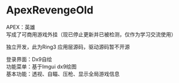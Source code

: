 # ApexRevengeOld
APEX：英雄   
写成了可商用游戏外挂（现已停止更新并已被检测，仅作为学习交流使用）  

独立开发，此为Ring3 应用层源码，驱动源码暂不开源

登录界面：Dx9自绘  
功能菜单：基于Imgui dx9绘图  
基本功能：透视、自瞄、压枪、显示全局游戏信息
